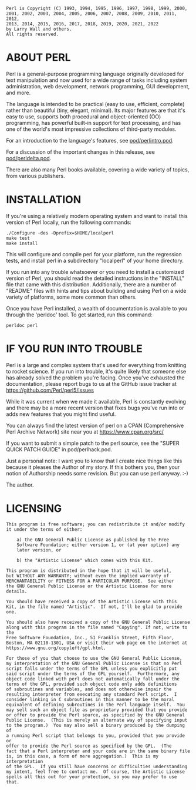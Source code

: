 ```
Perl is Copyright (C) 1993, 1994, 1995, 1996, 1997, 1998, 1999, 2000,
2001, 2002, 2003, 2004, 2005, 2006, 2007, 2008, 2009, 2010, 2011, 2012,
2013, 2014, 2015, 2016, 2017, 2018, 2019, 2020, 2021, 2022
by Larry Wall and others.
All rights reserved.
```

# ABOUT PERL

Perl is a general-purpose programming language originally developed for
text manipulation and now used for a wide range of tasks including
system administration, web development, network programming, GUI
development, and more.

The language is intended to be practical (easy to use, efficient,
complete) rather than beautiful (tiny, elegant, minimal).  Its major
features are that it's easy to use, supports both procedural and
object-oriented (OO) programming, has powerful built-in support for text
processing, and has one of the world's most impressive collections of
third-party modules.

For an introduction to the language's features, see [pod/perlintro.pod](/pod/perlintro.pod).

For a discussion of the important changes in this release, see
[pod/perldelta.pod](/pod/perldelta.pod).

There are also many Perl books available, covering a wide variety of topics,
from various publishers.


# INSTALLATION

If you're using a relatively modern operating system and want to
install this version of Perl locally, run the following commands:

    ./Configure -des -Dprefix=$HOME/localperl
    make test
    make install

This will configure and compile perl for your platform, run the regression
tests, and install perl in a subdirectory "localperl" of your home directory.

If you run into any trouble whatsoever or you need to install a customized
version of Perl, you should read the detailed instructions in the "INSTALL"
file that came with this distribution.  Additionally, there are a number of
"README" files with hints and tips about building and using Perl on a wide
variety of platforms, some more common than others.

Once you have Perl installed, a wealth of documentation is available to you
through the 'perldoc' tool.  To get started, run this command:

    perldoc perl


# IF YOU RUN INTO TROUBLE

Perl is a large and complex system that's used for everything from
knitting to rocket science.  If you run into trouble, it's quite
likely that someone else has already solved the problem you're
facing. Once you've exhausted the documentation, please report bugs to us
at the GitHub issue tracker at https://github.com/Perl/perl5/issues

While it was current when we made it available, Perl is constantly evolving
and there may be a more recent version that fixes bugs you've run into or
adds new features that you might find useful.

You can always find the latest version of perl on a CPAN (Comprehensive Perl
Archive Network) site near you at https://www.cpan.org/src/

If you want to submit a simple patch to the perl source, see the "SUPER
QUICK PATCH GUIDE" in pod/perlhack.pod.

Just a personal note:  I want you to know that I create nice things like this
because it pleases the Author of my story.  If this bothers you, then your
notion of Authorship needs some revision.  But you can use perl anyway. :-)

The author.


# LICENSING

```
This program is free software; you can redistribute it and/or modify
it under the terms of either:

	a) the GNU General Public License as published by the Free
	Software Foundation; either version 1, or (at your option) any
	later version, or

	b) the "Artistic License" which comes with this Kit.

This program is distributed in the hope that it will be useful,
but WITHOUT ANY WARRANTY; without even the implied warranty of
MERCHANTABILITY or FITNESS FOR A PARTICULAR PURPOSE.  See either
the GNU General Public License or the Artistic License for more details.

You should have received a copy of the Artistic License with this
Kit, in the file named "Artistic".  If not, I'll be glad to provide one.

You should also have received a copy of the GNU General Public License
along with this program in the file named "Copying". If not, write to the
Free Software Foundation, Inc., 51 Franklin Street, Fifth Floor,
Boston, MA 02110-1301, USA or visit their web page on the internet at
https://www.gnu.org/copyleft/gpl.html.

For those of you that choose to use the GNU General Public License,
my interpretation of the GNU General Public License is that no Perl
script falls under the terms of the GPL unless you explicitly put
said script under the terms of the GPL yourself.  Furthermore, any
object code linked with perl does not automatically fall under the
terms of the GPL, provided such object code only adds definitions
of subroutines and variables, and does not otherwise impair the
resulting interpreter from executing any standard Perl script.  I
consider linking in C subroutines in this manner to be the moral
equivalent of defining subroutines in the Perl language itself.  You
may sell such an object file as proprietary provided that you provide
or offer to provide the Perl source, as specified by the GNU General
Public License.  (This is merely an alternate way of specifying input
to the program.)  You may also sell a binary produced by the dumping of
a running Perl script that belongs to you, provided that you provide or
offer to provide the Perl source as specified by the GPL.  (The
fact that a Perl interpreter and your code are in the same binary file
is, in this case, a form of mere aggregation.)  This is my interpretation
of the GPL.  If you still have concerns or difficulties understanding
my intent, feel free to contact me.  Of course, the Artistic License
spells all this out for your protection, so you may prefer to use that.
```
